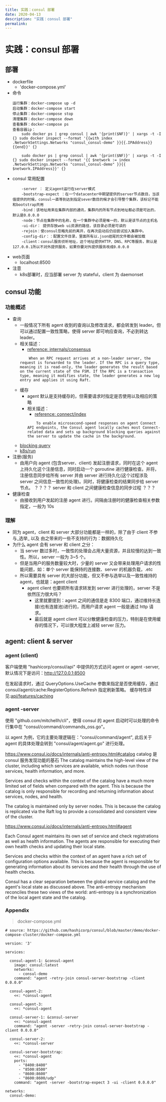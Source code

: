 ```yaml
---
title: 实践：consul 部署
date: 2020-04-13
description: "实践：consul 部署"
permalink:
---
```

# 实践：consul 部署

## 部署
- dockerfile
    + 'docker-compose.yml'
- 命令
    ```
    运行集群：docker-compose up -d 
    启动集群：docker-compose start
    停止集群：docker-compose stop
    清理集群：docker-compose down 
    查看集群：docker-compose ps
    查看容器ip：
        sudo docker ps | grep consul | awk '{print($NF)}' | xargs -t -I {} sudo docker inspect --format '{{with index .NetworkSettings.Networks "consul_consul-demo" }}{{.IPAddress}}{{end}}' {}

        sudo docker ps | grep consul | awk '{print($NF)}' | xargs -t -I {} sudo docker inspect --format '{{ $network := index .NetworkSettings.Networks "consul_consul-demo" }}{{ $network.IPAddress}}' {}
    ```
- consul 常用配置
    ```
        -server ： 定义agent运行在server模式
        -bootstrap-expect ：在一个datacenter中期望提供的server节点数目，当该值提供的时候，consul一直等到达到指定sever数目的候才会引导整个集群，该标记不能和bootstrap共用
        -bind：该地址用来在集群内部的通讯，集群内的所有节点到地址都必须是可达的，默认是0.0.0.0
        -node：节点在集群中的名称，在一个集群中必须是唯一的，默认是该节点的主机名
        -ui-dir： 提供存放web ui资源的路径，该目录必须是可读的
        -rejoin：使consul忽略先前的离开，在再次启动后仍旧尝试加入集群中。
        -config-dir：：配置文件目录，里面所有以.json结尾的文件都会被加载
        -client：consul服务侦听地址，这个地址提供HTTP、DNS、RPC等服务，默认是127.0.0.1所以不对外提供服务，如果你要对外提供服务改成0.0.0.0
    ```
- web页面
    + localhost:8500
- 注意
    + k8s部署时，应当部署 server 为 stateful，client 为 daemonset
## consul 功能
### 功能概述
- 查询
    + 一般情况下所有 agent 收到的查询以及修改请求，都会转发到 leader。但可以通过配置一致性策略，使得 server 即可响应查询，不必到转达 leader。
    + 相关描述：
        - [reference: internals/consensus](https://www.consul.io/docs/internals/consensus.html)
        ```
            When an RPC request arrives at a non-leader server, the request is forwarded to the leader. If the RPC is a query type, meaning it is read-only, the leader generates the result based on the current state of the FSM. If the RPC is a transaction type, meaning it modifies state, the leader generates a new log entry and applies it using Raft.
        ```
    + 缓存
        - agent 默认是支持缓存的，但需要请求时指定是否使用以及相应的策略
        - 相关描述：
            - [reference: connect/index](https://www.consul.io/docs/connect/index.html)
            ```
                To enable microsecond-speed responses on agent Connect API endpoints, the Consul agent locally caches most Connect-related data and sets up background blocking queries against the server to update the cache in the background. 
            ```
    + [blocking query](https://www.consul.io/api/features/blocking.html)
    + [k8s/run](https://www.consul.io/docs/platform/k8s/run.html)
- 注册(服务)
    + 由用户向 agent (包含server、client) 发起注册请求，同时在这个 agent 上持久化这个注册信息，同时启动一个 goroutine 进行健康检查。并将，注册信息同步给所有 server 并由 server 进行持久化(这个过程涉及 server 之间信息一致性的处理)。同时，将健康检查的结果同步给 server 节点。 ？？？？ server 和 client 之间健康检查信息的同步过程 ？？？
- 健康检查 
    + 由接收到用户发起的注册 agent 进行。间隔由注册时的健康检查相关参数指定，一般为 10s

### 理解
- 同为 agent，client 和 server 大部分功能都是一样的，除了由于 client 不参与_选举_ 以及 由之带来的一些不支持的行为：数据持久化
- 为什么 agent 会有 server 和 client 之分：
    + 当 server 数过多时，一致性的处理会占用大量资源，并且较慢的达到一致性。所以，server 一般为 3~5 个。
    + 但是当用户的服务数量较大时，少量的 server 又会带来处理用户请求的性能问题，如：单个 server 能保持的连接数、server 的机器负载，.etc
    + 所以需要具有 server 的大部分功能，但又不参与选举以及一致性维持的 agent，也就是：agent client
        - agent client 也要把所有请求转发到 server 进行处理的，server 不是依然压力很大吗？
            + 这里就要提到：agent 之间的通信是走 8300 端口，通过维持长连接(也有连接池)进行的，而用户请求 agent 一般是通过 http 请求。
            + 最后就是 agent client 可以分散健康检查的压力，特别是在使用缓存的情况下，可以很大程度上减轻 server 压力。

## agent: client & server
### agent (client)
客户端使用 "hashicorp/consul/api" 中提供的方式访问 agent or agent -server, 默认情况下是访问：http://127.0.0.1:8500 

在发起请求时，通过 QueryOptions.UseCache 参数来指定是否使用缓存，通过 consul/agent/cache:RegisterOptions.Refresh 指定刷新策略。
缓存特性详见:[api/features/caching](https://www.consul.io/api/features/caching.html)

### agent -server
使用 "github.com/mitchellh/cli"，使得 consul 的 agent 启动时可以处理的命令行集中在 "consul/command/commands_oss.go"。

以 agent 为例，它的主要处理逻辑在："consul/command/agent", 此后关于 agent 的具体处理会转到 "consul/agent/agent.go" 进行处理。


https://www.consul.io/docs/internals/anti-entropy.html#catalog
catalog 是 consul 服务发现功能的基石
The catalog maintains the high-level view of the cluster, including which services are available, which nodes run those services, health information, and more. 

Services and checks within the context of the catalog have a much more limited set of fields when compared with the agent. This is because the catalog is only responsible for recording and returning information about services, nodes, and health.

The catalog is maintained only by server nodes. This is because the catalog is replicated via the Raft log to provide a consolidated and consistent view of the cluster.


https://www.consul.io/docs/internals/anti-entropy.html#agent

Each Consul agent maintains its own set of service and check registrations as well as health information. The agents are responsible for executing their own health checks and updating their local state.

Services and checks within the context of an agent have a rich set of configuration options available. This is because the agent is responsible for generating information about its services and their health through the use of health checks.


Consul has a clear separation between the global service catalog and the agent's local state as discussed above. The anti-entropy mechanism reconciles these two views of the world: anti-entropy is a synchronization of the local agent state and the catalog. 

### Appendix
> docker-compose.yml
```
# source: https://github.com/hashicorp/consul/blob/master/demo/docker-compose-cluster/docker-compose.yml

version: '3'

services:

  consul-agent-1: &consul-agent
    image: consul:latest
    networks:
      - consul-demo
    command: "agent -retry-join consul-server-bootstrap -client 0.0.0.0"

  consul-agent-2:
    <<: *consul-agent

  consul-agent-3:
    <<: *consul-agent

  consul-server-1: &consul-server
    <<: *consul-agent
    command: "agent -server -retry-join consul-server-bootstrap -client 0.0.0.0"

  consul-server-2:
    <<: *consul-server

  consul-server-bootstrap:
    <<: *consul-agent
    ports:
      - "8400:8400"
      - "8500:8500"
      - "8600:8600"
      - "8600:8600/udp"
    command: "agent -server -bootstrap-expect 3 -ui -client 0.0.0.0"

networks:
  consul-demo:

```